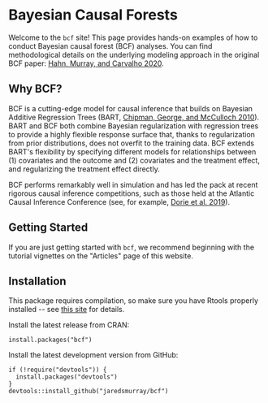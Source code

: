 # Bayesian Causal Forests

Welcome to the `bcf` site! This page provides hands-on examples of how to conduct Bayesian causal forest (BCF) analyses. You can find methodological details on the underlying modeling approach in the original BCF paper: [Hahn, Murray, and Carvalho 2020](https://projecteuclid.org/journals/bayesian-analysis/volume-15/issue-3/Bayesian-Regression-Tree-Models-for-Causal-Inference--Regularization-Confounding/10.1214/19-BA1195.full).

## Why BCF?

BCF is a cutting-edge model for causal inference that builds on Bayesian Additive Regression Trees (BART, [Chipman, George, and McCulloch 2010](https://projecteuclid.org/euclid.aoas/1273584455)). BART and BCF both combine Bayesian regularization with regression trees to provide a highly flexible response surface that, thanks to regularization from prior distributions, does not overfit to the training data. BCF extends BART's flexibility by specifying different models for relationships between (1) covariates and the outcome and (2) covariates and the treatment effect, and regularizing the treatment effect directly.

BCF performs remarkably well in simulation and has led the pack at recent rigorous causal inference competitions, such as those held at the Atlantic Causal Inference Conference (see, for example, [Dorie et al. 2019](https://projecteuclid.org/euclid.ss/1555056030)).

## Getting Started

If you are just getting started with `bcf`, we recommend beginning with the tutorial vignettes on the "Articles" page of this website.

## Installation

This package requires compilation, so make sure you have Rtools properly installed -- see [this site](https://cran.r-project.org/bin/windows/Rtools/) for details.

Install the latest release from CRAN:

```{r}
install.packages("bcf")
```

Install the latest development version from GitHub:

```{r}
if (!require("devtools")) {
  install.packages("devtools")
}
devtools::install_github("jaredsmurray/bcf")
```